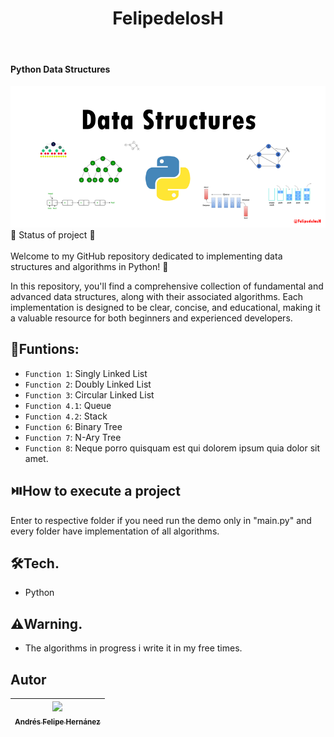 <h1 align="center"> FelipedelosH </h1>
<br>
<h4>Python Data Structures</h4>

![Banner](Docs/banner.png)
<br>
:construction: Status of project :construction:
<br><br>
Welcome to my GitHub repository dedicated to implementing data structures and algorithms in Python! 🎉

In this repository, you'll find a comprehensive collection of fundamental and advanced data structures, along with their associated algorithms. Each implementation is designed to be clear, concise, and educational, making it a valuable resource for both beginners and experienced developers.

## :hammer:Funtions:

- `Function 1`: Singly Linked List<br>
- `Function 2`: Doubly Linked List<br>
- `Function 3`: Circular Linked List<br>
- `Function 4.1`: Queue<br>
- `Function 4.2`: Stack<br>
- `Function 6`: Binary Tree<br>
- `Function 7`: N-Ary Tree<br>
- `Function 8`: Neque porro quisquam est qui dolorem ipsum quia dolor sit amet.<br>


## :play_or_pause_button:How to execute a project

Enter to respective folder if you need run the demo only in "main.py" and every folder have implementation of all algorithms.

## :hammer_and_wrench:Tech.

- Python

## :warning:Warning.

- The algorithms in progress i write it in my free times.

## Autor

| [<img src="https://avatars.githubusercontent.com/u/38327255?v=4" width=115><br><sub>Andrés Felipe Hernánez</sub>](https://github.com/felipedelosh)|
| :---: |